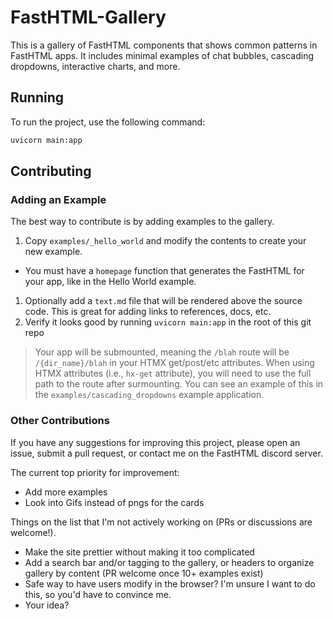# FastHTML-Gallery

This is a gallery of FastHTML components that shows common patterns in FastHTML apps. It includes minimal examples of chat bubbles, cascading dropdowns, interactive charts, and more.

## Running

To run the project, use the following command:

```bash
uvicorn main:app
```

## Contributing

### Adding an Example

The best way to contribute is by adding examples to the gallery.  

1. Copy `examples/_hello_world` and modify the contents to create your new example.
  + You must have a `homepage` function that generates the FastHTML for your app, like in the Hello World example.
1. Optionally add a `text.md` file that will be rendered above the source code.  This is great for adding links to references, docs, etc.
1. Verify it looks good by running `uvicorn main:app` in the root of this git repo

> Your app will be submounted, meaning the `/blah` route will be `/{dir_name}/blah` in your HTMX get/post/etc attributes.  When using HTMX attributes (i.e., `hx-get` attribute), you will need to use the full path to the route after surmounting.  You can see an example of this in the `examples/cascading_dropdowns` example application.

### Other Contributions

If you have any suggestions for improving this project, please open an issue, submit a pull request, or contact me on the FastHTML discord server.

The current top priority for improvement:

+ Add more examples
+ Look into Gifs instead of pngs for the cards

Things on the list that I'm not actively working on (PRs or discussions are welcome!).

+ Make the site prettier without making it too complicated
+ Add a search bar and/or tagging to the gallery, or headers to organize gallery by content (PR welcome once 10+ examples exist)
+ Safe way to have users modify in the browser?  I'm unsure I want to do this, so you'd have to convince me.
+ Your idea?
